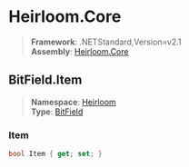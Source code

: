 # Heirloom.Core

> **Framework**: .NETStandard,Version=v2.1  
> **Assembly**: [Heirloom.Core][0]  

## BitField.Item

> **Namespace**: [Heirloom][0]  
> **Type**: [BitField][1]  

### Item

```cs
bool Item { get; set; }
```

[0]: ../Heirloom.Core.md
[1]: Heirloom.BitField.md
